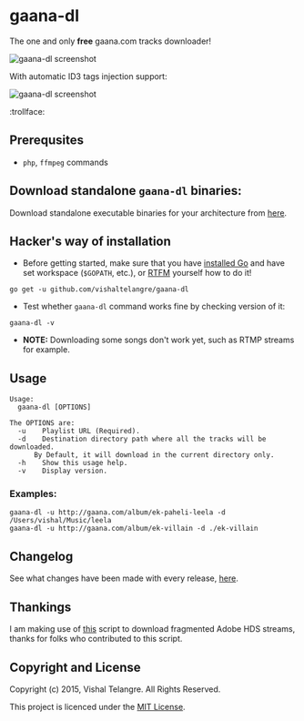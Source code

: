 # gaana-dl

The one and only **free** gaana.com tracks downloader!

![gaana-dl screenshot](https://raw.github.com/vishaltelangre/gaana-dl/master/preview.png)

With automatic ID3 tags injection support:

![gaana-dl screenshot](https://raw.github.com/vishaltelangre/gaana-dl/master/id3_preview.png)

:trollface:

## Prerequsites
- `php`, `ffmpeg` commands

## Download standalone `gaana-dl` binaries:

Download standalone executable binaries for your architecture from [here](https://github.com/vishaltelangre/gaana-dl/releases/tag/v0.0.4).

## Hacker's way of installation

- Before getting started, make sure that you have [installed Go](http://golang.org/doc/install) and have set workspace (`$GOPATH`, etc.), or [RTFM](http://golang.org/doc/code.html) yourself how to do it!

```
go get -u github.com/vishaltelangre/gaana-dl
```

- Test whether `gaana-dl` command works fine by checking version of it:

```
gaana-dl -v
```

- **NOTE:** Downloading some songs don't work yet, such as RTMP streams for example.

## Usage

```
Usage:
  gaana-dl [OPTIONS]

The OPTIONS are:
  -u    Playlist URL (Required).
  -d    Destination directory path where all the tracks will be downloaded.
      By Default, it will download in the current directory only.
  -h    Show this usage help.
  -v    Display version.
```

### Examples:

```
gaana-dl -u http://gaana.com/album/ek-paheli-leela -d /Users/vishal/Music/leela
gaana-dl -u http://gaana.com/album/ek-villain -d ./ek-villain
 ```

## Changelog

See what changes have been made with every release, [here](https://github.com/vishaltelangre/gaana-dl/releases).

## Thankings

I am making use of [this](https://github.com/K-S-V/Scripts/blob/master/AdobeHDS.php) script to download fragmented Adobe HDS streams, thanks for folks who contributed to this script.

## Copyright and License

Copyright (c) 2015, Vishal Telangre. All Rights Reserved.

This project is licenced under the [MIT License](LICENSE.md).